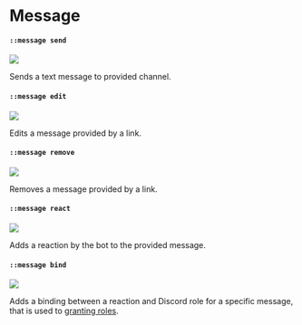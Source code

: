 ﻿# Message

#### `::message send`
![](https://img.shields.io/static/v1?label=role&message=mod&color=red)

Sends a text message to provided channel.

#### `::message edit`
![](https://img.shields.io/static/v1?label=role&message=mod&color=red)

Edits a message provided by a link.

#### `::message remove`
![](https://img.shields.io/static/v1?label=role&message=mod&color=red)

Removes a message provided by a link.

#### `::message react`
![](https://img.shields.io/static/v1?label=role&message=mod&color=red)

Adds a reaction by the bot to the provided message.

#### `::message bind`
![](https://img.shields.io/static/v1?label=role&message=mod&color=red)

Adds a binding between a reaction and Discord role for a specific message,
that is used to [granting roles](granting-roles.md).
